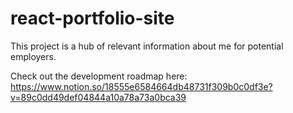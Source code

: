 # react-portfolio-site
This project is a hub of relevant information about me for potential employers.

Check out the development roadmap here: https://www.notion.so/18555e6584664db48731f309b0c0df3e?v=89c0dd49def04844a10a78a73a0bca39
